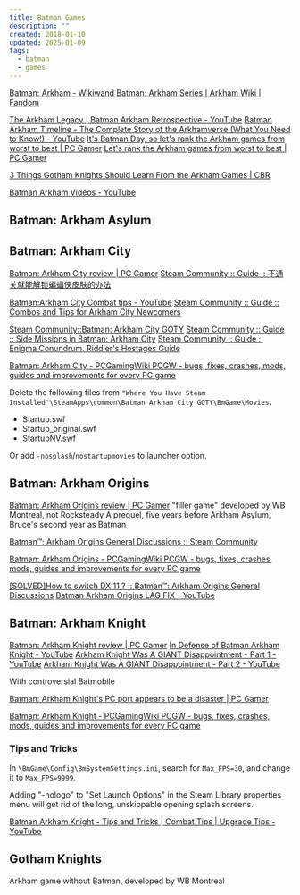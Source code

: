 ```yaml
---
title: Batman Games
description: ""
created: 2018-01-10
updated: 2025-01-09
tags:
  - batman
  - games
---
```


[Batman: Arkham - Wikiwand](https://www.wikiwand.com/en/Batman:_Arkham)
[Batman: Arkham Series | Arkham Wiki | Fandom](https://arkhamcity.fandom.com/wiki/Batman:_Arkham_Series)

[The Arkham Legacy | Batman Arkham Retrospective - YouTube](https://www.youtube.com/watch?v=_UPXsaOyY3U)
[Batman Arkham Timeline - The Complete Story of the Arkhamverse (What You Need to Know!) - YouTube](https://www.youtube.com/watch?v=OIfsm2lZa54)
[It's Batman Day, so let's rank the Arkham games from worst to best | PC Gamer](https://www.pcgamer.com/the-batman-arkham-games-ranked-from-worst-to-best/)
[Let's rank the Arkham games from worst to best | PC Gamer](https://www.pcgamer.com/the-batman-arkham-games-ranked-from-worst-to-best/)

[3 Things Gotham Knights Should Learn From the Arkham Games | CBR](https://www.cbr.com/gotham-knights-arkham-games-lessons/)

[Batman Arkham Videos - YouTube](https://www.youtube.com/channel/UCl2Ae8IzmEusR43OL9HNcKQ)

## Batman: Arkham Asylum

## Batman: Arkham City

[Batman: Arkham City review | PC Gamer](https://www.pcgamer.com/batman-arkham-city-review/)
[Steam Community :: Guide :: 不通关就能解锁蝙蝠侠皮肤的办法](https://steamcommunity.com/sharedfiles/filedetails/?id=536642688)

[Batman:Arkham City Combat tips - YouTube](https://www.youtube.com/watch?v=09_jaNm5mA8)
[Steam Community :: Guide :: Combos and Tips for Arkham City Newcomers](https://steamcommunity.com/sharedfiles/filedetails/?id=1677144521)

[Steam Community::Batman: Arkham City GOTY](https://steamcommunity.com/app/200260/guides/?browsefilter=trend&requiredtags[]=Walkthroughs&requiredtags[]=English)
[Steam Community :: Guide :: Side Missions in Batman: Arkham City](https://steamcommunity.com/sharedfiles/filedetails/?id=217901610)
[Steam Community :: Guide :: Enigma Conundrum. Riddler's Hostages Guide](https://steamcommunity.com/sharedfiles/filedetails/?id=121948247)

[Batman: Arkham City - PCGamingWiki PCGW - bugs, fixes, crashes, mods, guides and improvements for every PC game](https://www.pcgamingwiki.com/wiki/Batman:_Arkham_City)

Delete the following files from `"Where You Have Steam Installed"\SteamApps\common\Batman Arkham City GOTY\BmGame\Movies`:

- Startup.swf
- Startup_original.swf
- StartupNV.swf

Or add `-nosplash`/`nostartupmovies` to launcher option.

## Batman: Arkham Origins

[Batman: Arkham Origins review | PC Gamer](https://www.pcgamer.com/batman-arkham-origins-review/)
"filler game" developed by WB Montreal, not Rocksteady
A prequel, five years before Arkham Asylum, Bruce's second year as Batman

[Batman™: Arkham Origins General Discussions :: Steam Community](https://steamcommunity.com/app/209000/discussions/)

[Batman: Arkham Origins - PCGamingWiki PCGW - bugs, fixes, crashes, mods, guides and improvements for every PC game](http://pcgamingwiki.com/wiki/Batman:_Arkham_Origins)

[[SOLVED]How to switch DX 11 ? :: Batman™: Arkham Origins General Discussions](https://steamcommunity.com/app/209000/discussions/0/341537388324214655/)
[Batman Arkham Origins LAG FIX - YouTube](https://www.youtube.com/watch?v=rkKJb5yOQxQ)

## Batman: Arkham Knight

[Batman: Arkham Knight review | PC Gamer](https://www.pcgamer.com/batman-arkham-knight-review/)
[In Defense of Batman Arkham Knight - YouTube](https://www.youtube.com/watch?v=T8oPQS0DCsA)
[Arkham Knight Was A GIANT Disappointment - Part 1 - YouTube](https://www.youtube.com/watch?v=OP0WXHbva-U)
[Arkham Knight Was A GIANT Disappointment - Part 2 - YouTube](https://www.youtube.com/watch?v=AmRstjJSGcY)

With controversial Batmobile

[Batman: Arkham Knight's PC port appears to be a disaster | PC Gamer](https://www.pcgamer.com/batman-arkham-knights-launch-appears-to-be-a-disaster/)

[Batman: Arkham Knight - PCGamingWiki PCGW - bugs, fixes, crashes, mods, guides and improvements for every PC game](https://www.pcgamingwiki.com/wiki/Batman:_Arkham_Knight)

### Tips and Tricks

In `\BmGame\Config\BmSystemSettings.ini`, search for `Max_FPS=30`, and change it to `Max_FPS=9999`.

Adding "-nologo" to "Set Launch Options" in the Steam Library properties menu will get rid of the long, unskippable opening splash screens.

[Batman Arkham Knight - Tips and Tricks | Combat Tips | Upgrade Tips - YouTube](https://www.youtube.com/watch?v=ZMJCaqw9fwo)

## Gotham Knights

Arkham game without Batman, developed by WB Montreal
